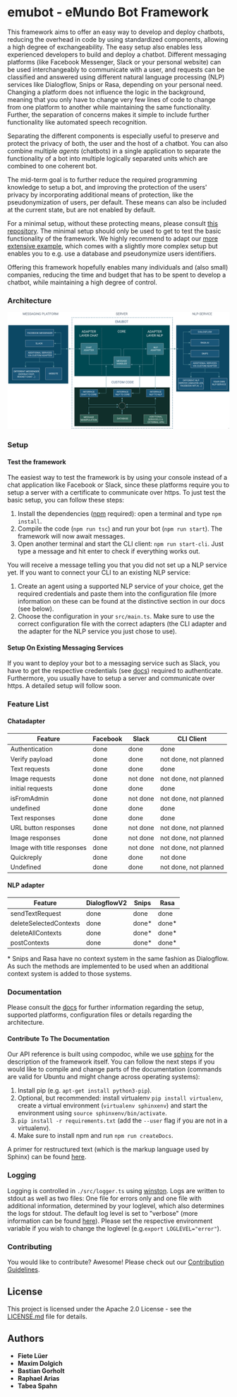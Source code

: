 # emubot - eMundo Bot Framework

This framework aims to offer an easy way to develop and deploy chatbots, reducing the overhead in code by using standardized components, allowing a high degree of exchangeability. The easy setup also enables less experienced developers to build and deploy a chatbot. Different messaging platforms (like Facebook Messenger, Slack or your personal website) can be used interchangeably to communicate with a user, and requests can be classified and answered using different natural language processing (NLP) services like Dialogflow, Snips or Rasa, depending on your personal need. Changing a platform does not influence the logic in the background, meaning that you only have to change very few lines of code to change from one platform to another while maintaining the same functionality. Further, the separation of concerns makes it simple to include further functionality like automated speech recognition.

Separating the different components is especially useful to preserve and protect the privacy of both, the user and the host of a chatbot. You can also combine multiple _agents_ (chatbots) in a single application to separate the functionality of a bot into multiple logically separated units which are combined to one coherent bot.

The mid-term goal is to further reduce the required programming knowledge to setup a bot, and improving the protection of the users' privacy by incorporating additional means of protection, like the pseudonymization of users, per default.
These means can also be included at the current state, but are not enabled by default.

For a minimal setup, without these protecting means, please consult [this repository](https://github.com/emundo/emubot-minimal-example/).
The minimal setup should only be used to get to test the basic functionality of the framework.
We highly recommend to adapt our [more extensive example](https://github.com/emundo/emubot-extended-example/), which comes with a slightly more complex setup but enables you to e.g. use a database and pseudonymize users identifiers.

Offering this framework hopefully enables many individuals and (also small) companies, reducing the time and budget that has to be spent to develop a chatbot, while maintaining a high degree of control.

### Architecture

![Architecture overview](docs/_static/architecture.png)

### Setup
#### Test the framework
The easiest way to test the framework is by using your console instead of a chat application like Facebook or Slack, since these platforms 
require you to setup a server with a certificate to communicate over https.
To just test the basic setup, you can follow these steps:

1. Install the dependencies ([npm](https://www.npmjs.com/get-npm) required): open a terminal and type `npm install`.
2. Compile the code (`npm run tsc`) and run your bot (`npm run start`). The framework will now await messages.
3. Open another terminal and start the CLI client: `npm run start-cli`. Just type a message and hit enter to check if everything works out.

You will receive a message telling you that you did not set up a NLP service yet. If you want to connect your CLI to an existing NLP service:

1. Create an agent using a supported NLP service of your choice, get the required credentials and paste them into the configuration file (more information on these can be found at the distinctive section in our docs (see below).
2. Choose the configuration in your `src/main.ts`. Make sure to use the correct configuration file with the correct adapters (the CLI adapter and the adapter for the NLP service you just chose to use).

#### Setup On Existing Messaging Services
If you want to deploy your bot to a messaging service such as Slack, you have to get the respective credentials (see [docs](https://emundo.github.io/emubot_doc/_build/html/index.html)) required to authenticate. Furthermore, you usually have to setup a server and communicate over https.
A detailed setup will follow soon.


### Feature List
#### Chatadapter
| Feature          | Facebook | Slack    | CLI Client |
| -------- | -------- | -------- | -------- |
| Authentication            | done | done |done   |
| Verify payload            | done | done |not done, not planned |
| Text requests             | done | done |done   |
| Image requests            | done |  not done               | not done, not planned|
| initial requests          | done | done | done  |
| isFromAdmin               | done | not done                | not done, not planned|
| undefined                 | done | done | done  |
| Text responses            | done | done | done  |
| URL button responses      | done | not done                | not done, not planned|
| Image responses           | done | not done                | not done, not planned|
| Image with title responses| done | not done                | not done, not planned|
| Quickreply                | done | done | not done                 |
| Undefined                 | done | done | not done, not planned|

#### NLP adapter
| Feature | DialogflowV2 | Snips | Rasa |
| --------------------- | -------- | -------- | -------- |
|sendTextRequest        |done|done  |done  |
|deleteSelectedContexts |done|done\*|done\*|
|deleteAllContexts      |done|done\*|done\*|
|postContexts           |done|done\*|done\*|

\* Snips and Rasa have no context system in the same fashion as Dialogflow. As such the methods are implemented to be used when an additional context system is added to those systems.

### Documentation
Please consult the [docs](https://emundo.github.io/emubot_doc/_build/html/index.html) for further information regarding the setup, supported platforms, configuration files or details regarding the architecture.

#### Contribute To The Documentation
Our API reference is built using compodoc, while we use [sphinx](https://www.sphinx-doc.org/en/master/) for the description of the framework itself. You can follow the next steps if you would like to compile and change parts of the documentation (commands are valid for Ubuntu and might change across operating systems):

1. Install pip (e.g. `apt-get install python3-pip`).
2. Optional, but recommended: install virtualenv `pip install virtualenv`, create a virtual environment (`virtualenv sphinxenv`) and start the environment using `source sphinxenv/bin/activate`.
2. `pip install -r requirements.txt` (add the `--user` flag if you are not in a virtualenv).
3. Make sure to install npm and run `npm run createDocs`.

A primer for restructured text (which is the markup language used by Sphinx) can be found [here](http://www.sphinx-doc.org/en/master/usage/restructuredtext/basics.html).

### Logging
Logging is controlled in `./src/logger.ts` using [winston](https://www.npmjs.com/package/winston). Logs are written to stdout as well as two files: One file for errors only and one file with additional information, determined by your loglevel, which also determines the logs for stdout.
The default log level is set to "verbose" (more information can be found [here](https://www.npmjs.com/package/winston#logging-levels)). Please set the respective environment variable if you wish to change the loglevel (e.g.`export LOGLEVEL="error"`).

### Contributing

You would like to contribute? Awesome! Please check out our [Contribution Guidelines](https://emundo.github.io/emubot_doc/_build/html/contribute.html).


## License
This project is licensed under the Apache 2.0 License - see the [LICENSE.md](LICENSE.md) file for details.

## Authors

* **Fiete Lüer**
* **Maxim Dolgich**
* **Bastian Gorholt**
* **Raphael Arias**
* **Tabea Spahn**
